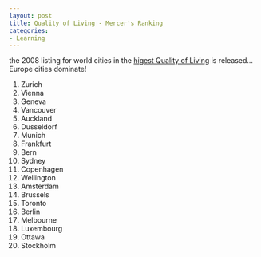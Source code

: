 ```yaml
---
layout: post
title: Quality of Living - Mercer's Ranking
categories:
- Learning
---
```



the 2008 listing for world cities in the [higest Quality of Living](http://www.mercer.com/referencecontent.htm?idContent=1307990) is released... Europe cities dominate!

1. Zurich
2. Vienna
3. Geneva
4. Vancouver
5. Auckland
6. Dusseldorf
7. Munich
8. Frankfurt
9. Bern
10. Sydney
11. Copenhagen
12. Wellington
13. Amsterdam
14. Brussels
15. Toronto
16. Berlin
17. Melbourne
18. Luxembourg
19. Ottawa
20. Stockholm
